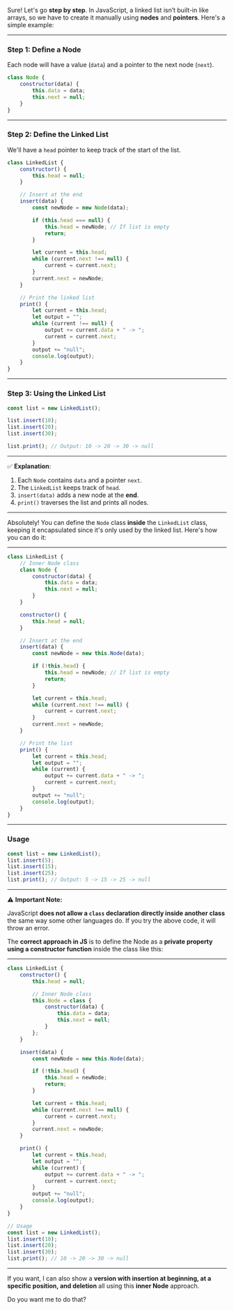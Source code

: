 Sure! Let's go **step by step**. In JavaScript, a linked list isn’t built-in like arrays, so we have to create it manually using **nodes** and **pointers**. Here's a simple example:

---

### **Step 1: Define a Node**

Each node will have a value (`data`) and a pointer to the next node (`next`).

```javascript
class Node {
    constructor(data) {
        this.data = data;
        this.next = null;
    }
}
```

---

### **Step 2: Define the Linked List**

We'll have a `head` pointer to keep track of the start of the list.

```javascript
class LinkedList {
    constructor() {
        this.head = null;
    }

    // Insert at the end
    insert(data) {
        const newNode = new Node(data);

        if (this.head === null) {
            this.head = newNode; // If list is empty
            return;
        }

        let current = this.head;
        while (current.next !== null) {
            current = current.next;
        }
        current.next = newNode;
    }

    // Print the linked list
    print() {
        let current = this.head;
        let output = "";
        while (current !== null) {
            output += current.data + " -> ";
            current = current.next;
        }
        output += "null";
        console.log(output);
    }
}
```

---

### **Step 3: Using the Linked List**

```javascript
const list = new LinkedList();

list.insert(10);
list.insert(20);
list.insert(30);

list.print(); // Output: 10 -> 20 -> 30 -> null
```

---

✅ **Explanation**:

1. Each `Node` contains `data` and a pointer `next`.
2. The `LinkedList` keeps track of `head`.
3. `insert(data)` adds a new node at the **end**.
4. `print()` traverses the list and prints all nodes.

---
Absolutely! You can define the `Node` class **inside** the `LinkedList` class, keeping it encapsulated since it's only used by the linked list. Here's how you can do it:

---

```javascript
class LinkedList {
    // Inner Node class
    class Node {
        constructor(data) {
            this.data = data;
            this.next = null;
        }
    }

    constructor() {
        this.head = null;
    }

    // Insert at the end
    insert(data) {
        const newNode = new this.Node(data);

        if (!this.head) {
            this.head = newNode; // If list is empty
            return;
        }

        let current = this.head;
        while (current.next !== null) {
            current = current.next;
        }
        current.next = newNode;
    }

    // Print the list
    print() {
        let current = this.head;
        let output = "";
        while (current) {
            output += current.data + " -> ";
            current = current.next;
        }
        output += "null";
        console.log(output);
    }
}
```

---

### **Usage**

```javascript
const list = new LinkedList();
list.insert(5);
list.insert(15);
list.insert(25);
list.print(); // Output: 5 -> 15 -> 25 -> null
```

---

⚠️ **Important Note:**

JavaScript **does not allow a `class` declaration directly inside another class** the same way some other languages do. If you try the above code, it will throw an error.

The **correct approach in JS** is to define the Node as a **private property using a constructor function** inside the class like this:

---

```javascript
class LinkedList {
    constructor() {
        this.head = null;

        // Inner Node class
        this.Node = class {
            constructor(data) {
                this.data = data;
                this.next = null;
            }
        };
    }

    insert(data) {
        const newNode = new this.Node(data);

        if (!this.head) {
            this.head = newNode;
            return;
        }

        let current = this.head;
        while (current.next !== null) {
            current = current.next;
        }
        current.next = newNode;
    }

    print() {
        let current = this.head;
        let output = "";
        while (current) {
            output += current.data + " -> ";
            current = current.next;
        }
        output += "null";
        console.log(output);
    }
}

// Usage
const list = new LinkedList();
list.insert(10);
list.insert(20);
list.insert(30);
list.print(); // 10 -> 20 -> 30 -> null
```

---

If you want, I can also show a **version with insertion at beginning, at a specific position, and deletion** all using this **inner Node** approach.

Do you want me to do that?

